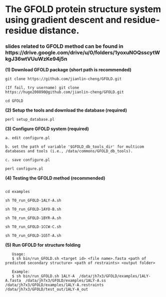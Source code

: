 # The GFOLD protein structure system using gradient descent and residue-residue distance. 
<h3> slides related to GFOLD method can be found in https://drive.google.com/drive/u/0/folders/1yoxuNOQsscytWkgJ36wtVUuWzKe94j5n</h3>


**(1) Download GFOLD package (short path is recommended)**

```
git clone https://github.com/jianlin-cheng/GFOLD.git

(If fail, try username) git clone https://huge200890@github.com/jianlin-cheng/GFOLD.git

cd GFOLD
```

**(2) Setup the tools and download the database (required)**

```
perl setup_database.pl
```

**(3) Configure GFOLD system (required)**

```
a. edit configure.pl

b. set the path of variable '$GFOLD_db_tools_dir' for multicom databases and tools (i.e., /data/commons/GFOLD_db_tools).

c. save configure.pl

perl configure.pl
```

**(4) Testing the GFOLD method (recommended)**


```

cd examples

sh T0_run_GFOLD-1ALY-A.sh

sh T0_run_GFOLD-1AYO-B.sh

sh T0_run_GFOLD-1BYR-A.sh

sh T0_run_GFOLD-1CCW-C.sh

sh T0_run_GFOLD-1G5T-A.sh
```



**(5) Run GFOLD for structure folding**

```
   Usage:
   $ sh bin/run_GFOLD.sh <target id> <file name>.fasta <path of predicted secondary structure> <path of restraints> <output folder>

   Example:
   $ sh bin/run_GFOLD.sh 1ALY-A  /data/jh7x3/GFOLD/examples/1ALY-A.fasta  /data/jh7x3/GFOLD/examples/1ALY-A.ss  /data/jh7x3/GFOLD/examples/1ALY-A.restraints  /data/jh7x3/GFOLD/test_out/1ALY-A_out
   
  
